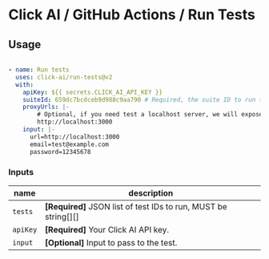 # Click AI / GitHub Actions / Run Tests

## Usage

```yaml

- name: Run tests
  uses: click-ai/run-tests@v2
  with:
    apiKey: ${{ secrets.CLICK_AI_API_KEY }}
    suiteId: 659dc7bcdceb9d988c9aa790 # Required, the suite ID to run the tests
    proxyUrls: |- 
        # Optional, if you need test a localhost server, we will expose it to the internet
        http://localhost:3000
    input: |-
      url=http://localhost:3000
      email=test@example.com
      password=12345678

```

### Inputs

 name    | description                                     |
 ------- | ----------------------------------------------- |
 `tests` | **[Required]** JSON list of test IDs to run, MUST be string[][]         |
 `apiKey`| **[Required]** Your Click AI API key.           |
 `input` | **[Optional]** Input to pass to the test.       |
